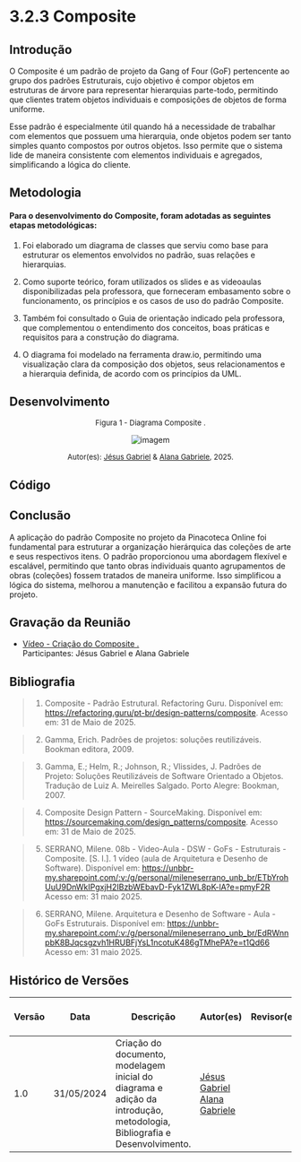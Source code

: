 # 3.2.3 Composite

## Introdução
O Composite é um padrão de projeto da Gang of Four (GoF) pertencente ao grupo dos padrões Estruturais, cujo objetivo é compor objetos em estruturas de árvore para representar hierarquias parte-todo, permitindo que clientes tratem objetos individuais e composições de objetos de forma uniforme.

Esse padrão é especialmente útil quando há a necessidade de trabalhar com elementos que possuem uma hierarquia, onde objetos podem ser tanto simples quanto compostos por outros objetos. Isso permite que o sistema lide de maneira consistente com elementos individuais e agregados, simplificando a lógica do cliente.

## Metodologia
#### Para o desenvolvimento do Composite, foram adotadas as seguintes etapas metodológicas:
1. Foi elaborado um diagrama de classes que serviu como base para estruturar os elementos envolvidos no padrão, suas relações e hierarquias.

2. Como suporte teórico, foram utilizados os slides e as videoaulas disponibilizadas pela professora, que forneceram embasamento sobre o funcionamento, os princípios e os casos de uso do padrão Composite.

3. Também foi consultado o Guia de orientação indicado pela professora, que complementou o entendimento dos conceitos, boas práticas e requisitos para a construção do diagrama.

4. O diagrama foi modelado na ferramenta draw.io, permitindo uma visualização clara da composição dos objetos, seus relacionamentos e a hierarquia definida, de acordo com os princípios da UML.


## Desenvolvimento

<font size="2"><p style="text-align: center">Figura 1 - Diagrama Composite .</p></font>

<center>

![imagem](../PadroesDeProjeto/assets/images/Composite-Página-1.jpg)

</center>

<font size="2"><p style="text-align: center">Autor(es): [Jésus Gabriel](https://github.com/xGabrielCv) & [Alana Gabriele](https://github.com/alanagabriele), 2025.</p></font>

## Código

## Conclusão
A aplicação do padrão Composite no projeto da Pinacoteca Online foi fundamental para estruturar a organização hierárquica das coleções de arte e seus respectivos itens. O padrão proporcionou uma abordagem flexível e escalável, permitindo que tanto obras individuais quanto agrupamentos de obras (coleções) fossem tratados de maneira uniforme. Isso simplificou a lógica do sistema, melhorou a manutenção e facilitou a expansão futura do projeto.


## Gravação da Reunião

- [Vídeo - Criação do Composite .]()</br>
  Participantes: Jésus Gabriel e Alana Gabriele

## Bibliografia
> 1. <a id="ref1"></a> Composite - Padrão Estrutural. Refactoring Guru. Disponível em: https://refactoring.guru/pt-br/design-patterns/composite. Acesso em: 31 de Maio de 2025.

> 2. <a id="ref2"></a> Gamma, Erich. Padrões de projetos: soluções reutilizáveis. Bookman editora, 2009.

> 3. <a id="ref3"></a> Gamma, E.; Helm, R.; Johnson, R.; Vlissides, J. Padrões de Projeto: Soluções Reutilizáveis de Software Orientado a Objetos. Tradução de Luiz A. Meirelles Salgado. Porto Alegre: Bookman, 2007.

> 4. <a id="ref4"></a> Composite Design Pattern - SourceMaking. Disponível em: https://sourcemaking.com/design_patterns/composite. Acesso em: 31 de Maio de 2025.

> 5. SERRANO, Milene. 08b - Video-Aula - DSW - GoFs - Estruturais - Composite. [S. l.]. 1 vídeo (aula de Arquitetura e Desenho de Software). Disponível em: https://unbbr-my.sharepoint.com/:v:/g/personal/mileneserrano_unb_br/ETbYrohUuU9DnWkIPgxjH2IBzbWEbavD-Fyk1ZWL8pK-lA?e=pmyF2R Acesso em: 31 maio 2025.

> 6. SERRANO, Milene. Arquitetura e Desenho de Software - Aula - GoFs Estruturais. Disponível em: https://unbbr-my.sharepoint.com/:v:/g/personal/mileneserrano_unb_br/EdRWnnpbK8BJqcsgzvh1HRUBFjYsL1ncotuK486gTMhePA?e=t1Qd66 Acesso em: 31 maio 2025.

## Histórico de Versões

| Versão | Data       | Descrição                                                                                     | Autor(es)                                                                                         | Revisor(es) | Detalhes da revisão |
| ------ | ---------- | --------------------------------------------------------------------------------------------- | ------------------------------------------------------------------------------------------------- | ----------- | ------------------- |
| 1.0    | 31/05/2024 |  Criação do documento, modelagem inicial do diagrama e adição da introdução, metodologia, Bibliografia e Desenvolvimento.    | [Jésus Gabriel](https://github.com/xGabrielCv) [Alana Gabriele](https://github.com/alanagabriele) |             |                     |
